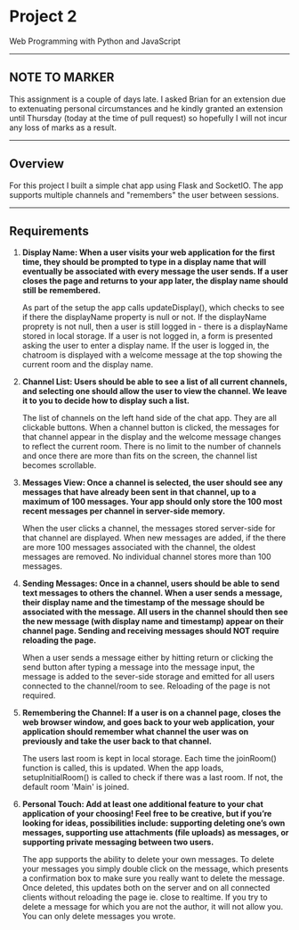 # Project 2

Web Programming with Python and JavaScript

---
## NOTE TO MARKER
This assignment is a couple of days late.  I asked Brian for an extension due to extenuating personal circumstances and he kindly granted an extension until Thursday (today at the time of pull request) so hopefully I will not incur any loss of marks as a result.

---
## Overview

For this project I built a simple chat app using Flask and SocketIO.  The app supports multiple channels and "remembers" the user between sessions.

---
## Requirements

1. **Display Name: When a user visits your web application for the first time, they should be prompted to type in a display name that will eventually be associated with every message the user sends. If a user closes the page and returns to your app later, the display name should still be remembered.**

   As part of the setup the app calls updateDisplay(), which checks to see if there the displayName property is null or not.  If the displayName proprety is not null, then a user is still logged in - there is a displayName stored in local storage.  If a user is not logged in, a form is presented asking the user to enter a display name.  If the user is logged in, the chatroom is displayed with a welcome message at the top showing the current room and the display name.

2. **Channel List: Users should be able to see a list of all current channels, and selecting one should allow the user to view the channel. We leave it to you to decide how to display such a list.**

   The list of channels on the left hand side of the chat app.  They are all clickable buttons.  When a channel button is clicked, the messages for that channel appear in the display and the welcome message changes to reflect the current room. There is no limit to the number of channels and once there are more than fits on the screen, the channel list becomes scrollable.

3. **Messages View: Once a channel is selected, the user should see any messages that have already been sent in that channel, up to a maximum of 100 messages. Your app should only store the 100 most recent messages per channel in server-side memory.**

   When the user clicks a channel, the messages stored server-side for that channel are displayed.  When new messages are added, if the there are more 100 messages associated with the channel, the oldest messages are removed.  No individual channel stores more than 100 messages.

4. **Sending Messages: Once in a channel, users should be able to send text messages to others the channel. When a user sends a message, their display name and the timestamp of the message should be associated with the message. All users in the channel should then see the new message (with display name and timestamp) appear on their channel page. Sending and receiving messages should NOT require reloading the page.**

   When a user sends a message either by hitting return or clicking the send button after typing a message into the message input, the message is added to the sever-side storage and emitted for all users connected to the channel/room to see.  Reloading of the page is not required.

5. **Remembering the Channel: If a user is on a channel page, closes the web browser window, and goes back to your web application, your application should remember what channel the user was on previously and take the user back to that channel.**

   The users last room is kept in local storage.  Each time the joinRoom() function is called, this is updated.  When the app loads, setupInitialRoom() is called to check if there was a last room.  If not, the default room 'Main' is joined.  

6. **Personal Touch: Add at least one additional feature to your chat application of your choosing! Feel free to be creative, but if you’re looking for ideas, possibilities include: supporting deleting one’s own messages, supporting use attachments (file uploads) as messages, or supporting private messaging between two users.**

   The app supports the ability to delete your own messages.  To delete your messages you simply double click on the message, which presents a confirmation box to make sure you really want to delete the message.  Once deleted, this updates both on the server and on all connected clients without reloading the page ie. close to realtime.  If you try to delete a message for which you are not the author, it will not allow you.  You can only delete messages you wrote.
